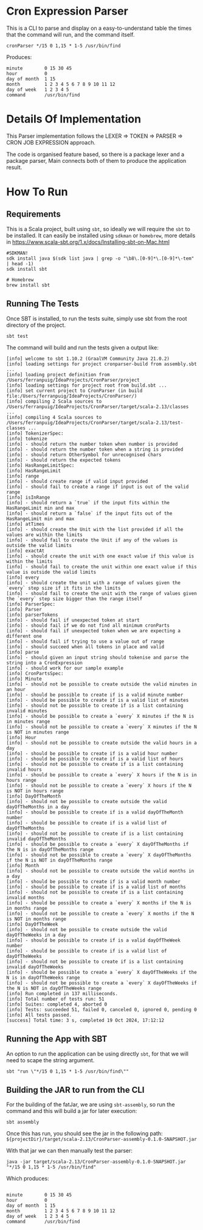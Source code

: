 # Cron Expression Parser
This is a CLI to parse and display on a easy-to-understand table the times
that the command will run, and the command itself.

```
cronParser */15 0 1,15 * 1-5 /usr/bin/find
```

Produces:
```
minute        0 15 30 45
hour          0
day of month  1 15
month         1 2 3 4 5 6 7 8 9 10 11 12
day of week   1 2 3 4 5
command       /usr/bin/find
```

# Details Of Implementation
This Parser implementation follows the LEXER => TOKEN => PARSER => CRON JOB EXPRESSION approach.

The code is organised feature based, so there is a package lexer and a package parser, Main connects both of them to 
produce the application result.

# How To Run
## Requirements
This is a Scala project, built using `sbt`, so ideally we will require the `sbt` to be installed.
It can easily be installed using `sdkman` or `homebrew`, more details in https://www.scala-sbt.org/1.x/docs/Installing-sbt-on-Mac.html

```shell
#SDKMAN!
sdk install java $(sdk list java | grep -o "\b8\.[0-9]*\.[0-9]*\-tem" | head -1)
sdk install sbt

# Homebrew
brew install sbt
```

## Running The Tests
Once SBT is installed, to run the tests suite, simply use sbt from the root directory of the project.
```shell
sbt test
```
The command will build and run the tests given a output like:
```shell
[info] welcome to sbt 1.10.2 (GraalVM Community Java 21.0.2)
[info] loading settings for project cronparser-build from assembly.sbt ...
[info] loading project definition from /Users/ferranpuig/IdeaProjects/CronParser/project
[info] loading settings for project root from build.sbt ...
[info] set current project to CronParser (in build file:/Users/ferranpuig/IdeaProjects/CronParser/)
[info] compiling 2 Scala sources to /Users/ferranpuig/IdeaProjects/CronParser/target/scala-2.13/classes ...
[info] compiling 4 Scala sources to /Users/ferranpuig/IdeaProjects/CronParser/target/scala-2.13/test-classes ...
[info] TokenizerSpec:
[info] tokenize
[info] - should return the number token when number is provided
[info] - should return the number token when a string is provided
[info] - should return OtherSymbol for unrecognised chars
[info] - should return the expected tokens
[info] HasRangeLimitSpec:
[info] HasRangeLimit
[info] range
[info] - should create range if valid input provided
[info] - should fail to create a range if input is out of the valid range
[info] isInRange
[info] - should return a `true` if the input fits within the HasRangeLimit min and max
[info] - should return a `false` if the input fits out of the HasRangeLimit min and max
[info] atTimes
[info] - should create the Unit with the list provided if all the values are within the limits
[info] - should fail to create the Unit if any of the values is outside the valid limits
[info] exactAt
[info] - should create the unit with one exact value if this value is within the limits
[info] - should fail to create the unit within one exact value if this value is outside the valid limits
[info] every
[info] - should create the unit with a range of values given the `every` step size if it fits in the limits
[info] - should fail to create the unit with the range of values given the `every` step size bigger than the range itself
[info] ParserSpec:
[info] Parser
[info] parserTokens
[info] - should fail if unexpected token at start
[info] - should fail if we do not find all minimum cronParts
[info] - should fail if unexpected token when we are expecting a different one
[info] - should fail if trying to use a value out of range
[info] - should succeed when all tokens in place and valid
[info] parse
[info] - should given an input string should tokenise and parse the string into a CronExpression
[info] - should work for our sample example
[info] CronPartsSpec:
[info] Minute
[info] - should not be possible to create outside the valid minutes in an hour
[info] - should be possible to create if is a valid minute number
[info] - should be possible to create if is a valid list of minutes
[info] - should not be possible to create if is a list containing invalid minutes
[info] - should be possible to create a `every` X minutes if the N is in minutes range
[info] - should not be possible to create a `every` X minutes if the N is NOT in minutes range
[info] Hour
[info] - should not be possible to create outside the valid hours in a day
[info] - should be possible to create if is a valid hour number
[info] - should be possible to create if is a valid list of hours
[info] - should not be possible to create if is a list containing invalid hours
[info] - should be possible to create a `every` X hours if the N is in hours range
[info] - should not be possible to create a `every` X hours if the N is NOT in hours range
[info] DayOfTheMonth
[info] - should not be possible to create outside the valid dayOfTheMonths in a day
[info] - should be possible to create if is a valid dayOfTheMonth number
[info] - should be possible to create if is a valid list of dayOfTheMonths
[info] - should not be possible to create if is a list containing invalid dayOfTheMonths
[info] - should be possible to create a `every` X dayOfTheMonths if the N is in dayOfTheMonths range
[info] - should not be possible to create a `every` X dayOfTheMonths if the N is NOT in dayOfTheMonths range
[info] Month
[info] - should not be possible to create outside the valid months in a day
[info] - should be possible to create if is a valid month number
[info] - should be possible to create if is a valid list of months
[info] - should not be possible to create if is a list containing invalid months
[info] - should be possible to create a `every` X months if the N is in months range
[info] - should not be possible to create a `every` X months if the N is NOT in months range
[info] DayOfTheWeek
[info] - should not be possible to create outside the valid dayOfTheWeeks in a day
[info] - should be possible to create if is a valid dayOfTheWeek number
[info] - should be possible to create if is a valid list of dayOfTheWeeks
[info] - should not be possible to create if is a list containing invalid dayOfTheWeeks
[info] - should be possible to create a `every` X dayOfTheWeeks if the N is in dayOfTheWeeks range
[info] - should not be possible to create a `every` X dayOfTheWeeks if the N is NOT in dayOfTheWeeks range
[info] Run completed in 137 milliseconds.
[info] Total number of tests run: 51
[info] Suites: completed 4, aborted 0
[info] Tests: succeeded 51, failed 0, canceled 0, ignored 0, pending 0
[info] All tests passed.
[success] Total time: 3 s, completed 19 Oct 2024, 17:12:12
```

## Running the App with SBT
An option to run the application can be using directly `sbt`, for that we will need to scape the string argument.
```shell
sbt "run \"*/15 0 1,15 * 1-5 /usr/bin/find\""
```

## Building the JAR to run from the CLI
For the building of the fatJar, we are using `sbt-assembly`, so run the command and this will build a jar for later 
execution:

```shell
sbt assembly
```
Once this has run, you should see the jar in the following path: 
`${projectDir}/target/scala-2.13/CronParser-assembly-0.1.0-SNAPSHOT.jar`

With that jar we can then manually test the parser:
```shell
java -jar target/scala-2.13/CronParser-assembly-0.1.0-SNAPSHOT.jar "*/15 0 1,15 * 1-5 /usr/bin/find"
```
Which produces:
```shell

minute        0 15 30 45
hour          0
day of month  1 15
month         1 2 3 4 5 6 7 8 9 10 11 12
day of week   1 2 3 4 5
command       /usr/bin/find

```


